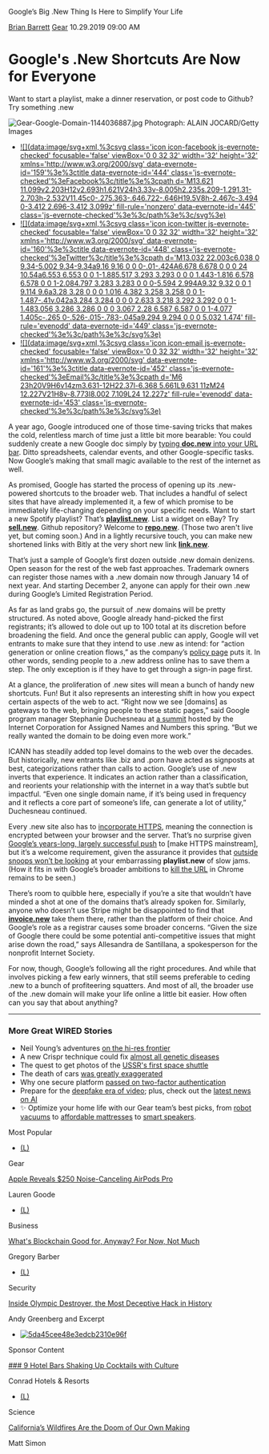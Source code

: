 Google’s Big .New Thing Is Here to Simplify Your Life

[Brian Barrett](https://www.wired.com/contributor/brian-barrett)
[Gear](https://www.wired.com/category/gear)
10.29.2019 09:00 AM

# Google's .New Shortcuts Are Now for Everyone

Want to start a playlist, make a dinner reservation, or post code to Github? Try something .new

![Gear-Google-Domain-1144036887.jpg](../_resources/9491820fdf1ab82072144e45f30131ce.jpg)
​Photograph: ALAIN JOCARD/Getty Images

- [![](data:image/svg+xml,%3csvg class='icon icon-facebook js-evernote-checked' focusable='false' viewBox='0 0 32 32' width='32' height='32' xmlns='http://www.w3.org/2000/svg' data-evernote-id='159'%3e%3ctitle data-evernote-id='444' class='js-evernote-checked'%3eFacebook%3c/title%3e%3cpath d='M13.621 11.099v2.203H12v2.693h1.621V24h3.33v-8.005h2.235s.209-1.291.31-2.703h-2.532V11.45c0-.275.363-.646.722-.646H19.5V8h-2.467c-3.494 0-3.412 2.696-3.412 3.099z' fill-rule='nonzero' data-evernote-id='445' class='js-evernote-checked'%3e%3c/path%3e%3c/svg%3e)](https://www.facebook.com/dialog/feed?&display=popup&caption=Google%E2%80%99s%20Big%20.New%20Thing%20Is%20Here%20to%20Simplify%20Your%20Life&app_id=719405864858490&link=https%3A%2F%2Fwww.wired.com%2Fstory%2Fgoogle-new-shortcuts-are-now-for-everyone%2F%3Futm_source%3Dfacebook%26utm_medium%3Dsocial%26utm_campaign%3Donsite-share%26utm_brand%3Dwired%26utm_social-type%3Dearned)
- [![](data:image/svg+xml,%3csvg class='icon icon-twitter js-evernote-checked' focusable='false' viewBox='0 0 32 32' width='32' height='32' xmlns='http://www.w3.org/2000/svg' data-evernote-id='160'%3e%3ctitle data-evernote-id='448' class='js-evernote-checked'%3eTwitter%3c/title%3e%3cpath d='M13.032 22.003c6.038 0 9.34-5.002 9.34-9.34a9.16 9.16 0 0 0-.01-.424A6.678 6.678 0 0 0 24 10.54a6.553 6.553 0 0 1-1.885.517 3.293 3.293 0 0 0 1.443-1.816 6.578 6.578 0 0 1-2.084.797 3.283 3.283 0 0 0-5.594 2.994A9.32 9.32 0 0 1 9.114 9.6a3.28 3.28 0 0 0 1.016 4.382 3.258 3.258 0 0 1-1.487-.41v.042a3.284 3.284 0 0 0 2.633 3.218 3.292 3.292 0 0 1-1.483.056 3.286 3.286 0 0 0 3.067 2.28 6.587 6.587 0 0 1-4.077 1.405c-.265 0-.526-.015-.783-.045a9.294 9.294 0 0 0 5.032 1.474' fill-rule='evenodd' data-evernote-id='449' class='js-evernote-checked'%3e%3c/path%3e%3c/svg%3e)](https://twitter.com/intent/tweet/?url=https%3A%2F%2Fwww.wired.com%2Fstory%2Fgoogle-new-shortcuts-are-now-for-everyone%2F%3Futm_source%3Dtwitter%26utm_medium%3Dsocial%26utm_campaign%3Donsite-share%26utm_brand%3Dwired%26utm_social-type%3Dearned&text=Google%E2%80%99s%20Big%20.New%20Thing%20Is%20Here%20to%20Simplify%20Your%20Life&via=wired)
- [![](data:image/svg+xml,%3csvg class='icon icon-email js-evernote-checked' focusable='false' viewBox='0 0 32 32' width='32' height='32' xmlns='http://www.w3.org/2000/svg' data-evernote-id='161'%3e%3ctitle data-evernote-id='452' class='js-evernote-checked'%3eEmail%3c/title%3e%3cpath d='M6 23h20V9H6v14zm3.631-12H22.37l-6.368 5.661L9.631 11zM24 12.227V21H8v-8.773l8.002 7.109L24 12.227z' fill-rule='evenodd' data-evernote-id='453' class='js-evernote-checked'%3e%3c/path%3e%3c/svg%3e)](https://www.wired.com/story/google-new-shortcuts-are-now-for-everyone/mailto:?subject=Google%E2%80%99s%20Big%20.New%20Thing%20Is%20Here%20to%20Simplify%20Your%20Life&body=https%3A%2F%2Fwww.wired.com%2Fstory%2Fgoogle-new-shortcuts-are-now-for-everyone%2F%3Futm_source%3Donsite-share%26utm_medium%3Demail%26utm_campaign%3Donsite-share%26utm_brand%3Dwired)

A year ago, Google introduced one of those time-saving tricks that makes the cold, relentless march of time just a little bit more bearable: You could suddenly create a new Google doc simply by [typing **doc.new** into your URL bar](https://www.wired.com/story/google-docs-doc-dot-new/). Ditto spreadsheets, calendar events, and other Google-specific tasks. Now Google’s making that small magic available to the rest of the internet as well.

As promised, Google has started the process of opening up its .new-powered shortcuts to the broader web. That includes a handful of select sites that have already implemented it, a few of which promise to be immediately life-changing depending on your specific needs. Want to start a new Spotify playlist? That’s [**playlist.new**](https://playlist.new/). List a widget on eBay? Try [**sell.new**](https://sell.new/). Github repository? Welcome to [**repo.new**](https://repo.new/). (Those two aren't live yet, but coming soon.) And in a lightly recursive touch, you can make new shortened links with Bitly at the very short new link [**link.new**](https://link.new/).

That’s just a sample of Google’s first dozen outside .new domain denizens. Open season for the rest of the web fast approaches. Trademark owners can register those names with a .new domain now through January 14 of next year. And starting December 2, anyone can apply for their own .new during Google’s Limited Registration Period.

As far as land grabs go, the pursuit of .new domains will be pretty structured. As noted above, Google already hand-picked the first registrants; it’s allowed to dole out up to 100 total at its discretion before broadening the field. And once the general public can apply, Google will vet entrants to make sure that they intend to use .new as intend: for “action generation or online creation flows,” as the company’s [policy page](https://www.registry.google/policies/registration/new/#!/) puts it. In other words, sending people to a .new address online has to save them a step. The only exception is if they have to get through a sign-in page first.

At a glance, the proliferation of .new sites will mean a bunch of handy new shortcuts. Fun! But it also represents an interesting shift in how you expect certain aspects of the web to act. “Right now we see [domains] as gateways to the web, bringing people to these static pages,” said Google program manager Stephanie Duchesneau at [a summit](https://icann.zoom.us/recording/play/0kxpJNAElEkYFTQhg2vj1_xtzOYfxZXtwjgtrmLEvt5Mp24rhznGLQuSEtNqN0hP) hosted by the Internet Corporation for Assigned Names and Numbers this spring. “But we really wanted the domain to be doing even more work.”

ICANN has steadily added top level domains to the web over the decades. But historically, new entrants like .biz and .porn have acted as signposts at best, categorizations rather than calls to action. Google’s use of .new inverts that experience. It indicates an action rather than a classification, and reorients your relationship with the internet in a way that’s subtle but impactful. “Even one single domain name, if it’s being used in frequency and it reflects a core part of someone’s life, can generate a lot of utility,” Duchesneau continued.

Every .new site also has to [incorporate HTTPS](https://www.wired.com/2016/04/hacker-lexicon-what-is-https-encryption/), meaning the connection is encrypted between your browser and the server. That’s no surprise given [Google’s years-long, largely successful push](https://www.wired.com/story/google-chrome-https-not-secure-label/) to [make HTTPS mainstream], but it’s a welcome requirement, given the assurance it provides that [outside snoops won’t be looking](https://www.wired.com/story/hotel-airport-wifi-safe/) at your embarrassing **playlist.new** of slow jams. (How it fits in with Google’s broader ambitions to [kill the URL](https://www.wired.com/story/google-wants-to-kill-the-url/) in Chrome remains to be seen.)

There’s room to quibble here, especially if you’re a site that wouldn’t have minded a shot at one of the domains that’s already spoken for. Similarly, anyone who doesn’t use Stripe might be disappointed to find that **[invoice.new](http://invoice.new/)** take them there, rather than the platform of their choice. And Google’s role as a registrar causes some broader concerns. “Given the size of Google there could be some potential anti-competitive issues that might arise down the road,” says Allesandra de Santillana, a spokesperson for the nonprofit Internet Society.

For now, though, Google’s following all the right procedures. And while that involves picking a few early winners, that still seems preferable to ceding .new to a bunch of profiteering squatters. And most of all, the broader use of the .new domain will make your life online a little bit easier. How often can you say that about anything?

* * *

### More Great WIRED Stories

- Neil Young’s adventures [on the hi-res frontier](https://www.wired.com/story/neil-young/?itm_campaign=BottomRelatedStories_Sections_2)
- A new Crispr technique could fix [almost all genetic diseases](https://www.wired.com/story/a-new-crispr-technique-could-fix-many-more-genetic-diseases/?itm_campaign=BottomRelatedStories_Sections_2)
- The quest to get photos of the [USSR's first space shuttle](https://www.wired.com/story/jonk-buran-photo-gallery/?itm_campaign=BottomRelatedStories_Sections_2)
- The death of cars [was greatly exaggerated](https://www.wired.com/story/death-cars-greatly-exaggerated/?itm_campaign=BottomRelatedStories_Sections_2)
- Why one secure platform [passed on two-factor authentication](https://www.wired.com/story/keybase-two-factor-authentication/?itm_campaign=BottomRelatedStories_Sections_2)
- Prepare for the [deepfake era of video](https://www.wired.com/story/prepare-deepfake-era-web-video/?itm_campaign=BottomRelatedStories_Sections_2); plus, check out the [latest news on AI](https://www.wired.com/category/business/artificial-intelligence/?itm_campaign=BottomRelatedStories_Sections_2)
- ✨ Optimize your home life with our Gear team’s best picks, from [robot vacuums](https://www.wired.com/gallery/best-robot-vacuums/?itm_campaign=BottomRelatedStories) to [affordable mattresses](https://www.wired.com/gallery/best-mattresses/?itm_campaign=BottomRelatedStories) to [smart speakers](https://www.wired.com/gallery/best-google-speakers-buying-guide/?itm_campaign=BottomRelatedStories).

Most Popular

- [(L)](https://www.wired.com/story/apple-airpods-pro/#intcid=recommendations_wired-right-rail-popular_8defc7a1-e43c-46fd-8073-839bee9521ab_cral-top3-1)

Gear

[ Apple Reveals $250 Noise-Canceling AirPods Pro](https://www.wired.com/story/apple-airpods-pro/#intcid=recommendations_wired-right-rail-popular_8defc7a1-e43c-46fd-8073-839bee9521ab_cral-top3-1)

Lauren Goode

- [(L)](https://www.wired.com/story/whats-blockchain-good-for-not-much/#intcid=recommendations_wired-right-rail-popular_8defc7a1-e43c-46fd-8073-839bee9521ab_cral-top3-1)

Business

[ What's Blockchain Good for, Anyway? For Now, Not Much](https://www.wired.com/story/whats-blockchain-good-for-not-much/#intcid=recommendations_wired-right-rail-popular_8defc7a1-e43c-46fd-8073-839bee9521ab_cral-top3-1)

Gregory Barber

- [(L)](https://www.wired.com/story/untold-story-2018-olympics-destroyer-cyberattack/#intcid=recommendations_wired-right-rail-popular_8defc7a1-e43c-46fd-8073-839bee9521ab_cral-top3-1)

Security

[ Inside Olympic Destroyer, the Most Deceptive Hack in History](https://www.wired.com/story/untold-story-2018-olympics-destroyer-cyberattack/#intcid=recommendations_wired-right-rail-popular_8defc7a1-e43c-46fd-8073-839bee9521ab_cral-top3-1)

Andy Greenberg and Excerpt

- [    ![5da45cee48e3edcb2310e96f](../_resources/e907b947f4722d6b57c2775cf45f4f15.jpg)](https://www.cntraveler.com/branded/article/cnt/9-hotel-bars-shaking-up-cocktails-with-culture?intcid=polar&utm_source=polar&utm_medium=nativetile)

Sponsor Content

 [  ### 9 Hotel Bars Shaking Up Cocktails with Culture](https://www.cntraveler.com/branded/article/cnt/9-hotel-bars-shaking-up-cocktails-with-culture?intcid=polar&utm_source=polar&utm_medium=nativetile)

Conrad Hotels & Resorts

- [(L)](https://www.wired.com/story/californias-wildfires-are-the-doom-of-our-own-making/#intcid=recommendations_wired-right-rail-popular_8defc7a1-e43c-46fd-8073-839bee9521ab_cral-top3-1)

Science

[ California’s Wildfires Are the Doom of Our Own Making](https://www.wired.com/story/californias-wildfires-are-the-doom-of-our-own-making/#intcid=recommendations_wired-right-rail-popular_8defc7a1-e43c-46fd-8073-839bee9521ab_cral-top3-1)

Matt Simon